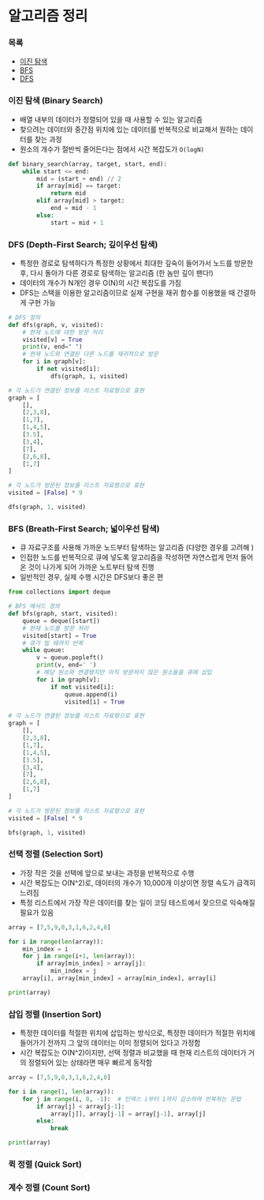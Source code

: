 # 알고리즘 정리 

### 목록

- [이진 탐색](#이진-탐색-binary-search)
- [BFS](#bfs-breath-first-search-넓이우선-탐색)
- [DFS](#dfs-depth-first-search-깊이우선-탐색)

### 이진 탐색 (Binary Search)

- 배열 내부의 데이터가 정렬되어 있을 때 사용할 수 있는 알고리즘
- 찾으려는 데이터와 중간점 위치에 있는 데이터를 반복적으로 비교해서 원하는 데이터를 찾는 과정
- 원소의 개수가 절반씩 줄어든다는 점에서 시간 복잡도가 `O(logN)`

```py
def binary_search(array, target, start, end):
    while start <= end:
        mid = (start + end) // 2
        if array[mid] == target:
            return mid
        elif array[mid] > target:
            end = mid - 1
        else:
            start = mid + 1
```

### DFS (Depth-First Search; 깊이우선 탐색)

- 특정한 경로로 탐색하다가 특정한 상황에서 최대한 깊숙이 들어가서 노드를 방문한 후, 다시 돌아가 다른 경로로 탐색하는 알고리즘 (한 놈만 깊이 팬다!)
- 데이터의 개수가 N개인 경우 O(N)의 시간 복잡도를 가짐
- DFS는 스택을 이용한 알고리즘이므로 실제 구현을 재귀 함수를 이용했을 때 간결하게 구현 가능

```py
# DFS 정의
def dfs(graph, v, visited):
    # 현재 노드에 대한 방문 처리
    visited[v] = True
    print(v, end=" ")
    # 현재 노드와 연결된 다른 노드를 재귀적으로 방문
    for i in graph[v]:
        if not visited[i]:
            dfs(graph, i, visited)

# 각 노드가 연결된 정보를 리스트 자료형으로 표현
graph = [
    [],
    [2,3,8],
    [1,7],
    [1,4,5],
    [3.5],
    [3,4],
    [7],
    [2,6,8],
    [1,7]
]

# 각 노드가 방문된 정보를 리스트 자료형으로 표현
visited = [False] * 9

dfs(graph, 1, visited)
```

### BFS (Breath-First Search; 넓이우선 탐색)

- 큐 자료구조를 사용해 가까운 노드부터 탐색하는 알고리즘 (다양한 경우를 고려해 )
- 인접한 노드를 반복적으로 큐에 넣도록 알고리즘을 작성하면 자연스럽게 먼저 들어온 것이 나가게 되어 가까운 노트부터 탐색 진행
- 일반적인 경우, 실제 수행 시간은 DFS보다 좋은 편

```py
from collections import deque

# BFS 메서드 정의
def bfs(graph, start, visited):
    queue = deque([start])
    # 현재 노드를 방문 처리 
    visited[start] = True
    # 큐가 빌 때까지 반복
    while queue:
        v = queue.popleft()
        print(v, end=' ')
        # 해당 원소와 연결됐지만 아직 방문하지 않은 원소들을 큐에 삽입
        for i in graph[v]:
            if not visited[i]:
                queue.append(i)
                visited[i] = True

# 각 노드가 연결된 정보를 리스트 자료형으로 표현
graph = [
    [],
    [2,3,8],
    [1,7],
    [1,4,5],
    [3.5],
    [3,4],
    [7],
    [2,6,8],
    [1,7]
]

# 각 노드가 방문된 정보를 리스트 자료형으로 표현
visited = [False] * 9

bfs(graph, 1, visited)
```

### 선택 정렬 (Selection Sort)

- 가장 작은 것을 선택에 앞으로 보내는 과정을 반복적으로 수행
- 시간 복잡도는 O(N^2)로, 데이터의 개수가 10,000개 이상이면 정렬 속도가 급격히 느려짐
- 특정 리스트에서 가장 작은 데이터를 찾는 일이 코딩 테스트에서 잦으므로 익숙해질 필요가 있음

```py
array = [7,5,9,0,3,1,6,2,4,8]

for i in range(len(array)):
    min_index = i
    for j in range(i+1, len(array)):
        if array[min_index] > array[j]:
            min_index = j
    array[i], array[min_index] = array[min_index], array[i]

print(array)
```

### 삽입 정렬 (Insertion Sort)

- 특정한 데이터를 적절한 위치에 삽입하는 방식으로, 특정한 데이터가 적절한 위치에 들어가기 전까지 그 앞의 데이터는 이미 정렬되어 있다고 가정함
- 시간 복잡도는 O(N^2)이지만, 선택 정렬과 비교했을 때 현재 리스트의 데이터가 거의 정렬되어 있는 상태라면 매우 빠르게 동작함

```py
array = [7,5,9,0,3,1,6,2,4,8]

for i in range(1, len(array)):
    for j in range(i, 0, -1):  # 인덱스 i부터 1까지 감소하며 반복하는 문법
        if array[j] < array[j-1]:
            array[j]], array[j-1] = array[j-1], array[j]
        else:
            break

print(array)
```

### 퀵 정렬 (Quick Sort)

### 계수 정렬 (Count Sort)


